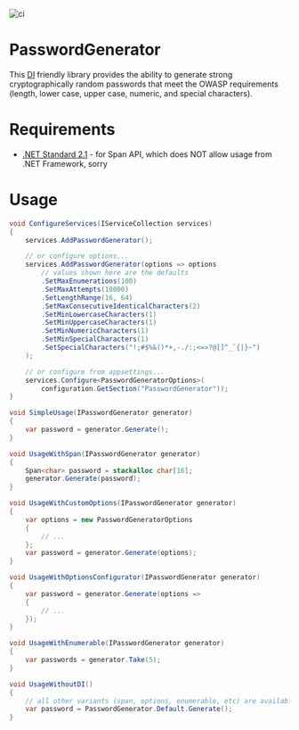 [DI]: https://learn.microsoft.com/en-us/dotnet/core/extensions/dependency-injection
[.NET Standard 2.1]: https://learn.microsoft.com/en-us/dotnet/standard/net-standard?tabs=net-standard-2-1

![ci](https://github.com/NCodeGroup/PasswordGenerator/actions/workflows/main.yml/badge.svg)

# PasswordGenerator
This [DI] friendly library provides the ability to generate strong cryptographically random passwords that meet the OWASP requirements (length, lower case, upper case, numeric, and special characters).

# Requirements
- [.NET Standard 2.1] - for Span API, which does NOT allow usage from .NET Framework, sorry

# Usage
```csharp
void ConfigureServices(IServiceCollection services)
{
    services.AddPasswordGenerator();

    // or configure options...
    services.AddPasswordGenerator(options => options
        // values shown here are the defaults
        .SetMaxEnumerations(100)
        .SetMaxAttempts(10000)
        .SetLengthRange(16, 64)
        .SetMaxConsecutiveIdenticalCharacters(2)
        .SetMinLowercaseCharacters(1)
        .SetMinUppercaseCharacters(1)
        .SetMinNumericCharacters(1)
        .SetMinSpecialCharacters(1)
        .SetSpecialCharacters("!;#$%&()*+,-./:;<=>?@[]^_`{|}~")
    );

    // or configure from appsettings...
    services.Configure<PasswordGeneratorOptions>(
        configuration.GetSection("PasswordGenerator"));
}

void SimpleUsage(IPasswordGenerator generator)
{
    var password = generator.Generate();
}

void UsageWithSpan(IPasswordGenerator generator)
{
    Span<char> password = stackalloc char[16];
    generator.Generate(password);
}

void UsageWithCustomOptions(IPasswordGenerator generator)
{
    var options = new PasswordGeneratorOptions
    {
        // ...
    };
    var password = generator.Generate(options);
}

void UsageWithOptionsConfigurator(IPasswordGenerator generator)
{
    var password = generator.Generate(options =>
    {
        // ...
    });
}

void UsageWithEnumerable(IPasswordGenerator generator)
{
    var passwords = generator.Take(5);
}

void UsageWithoutDI()
{
    // all other variants (span, options, enumerable, etc) are available
    var password = PasswordGenerator.Default.Generate();
}
```
